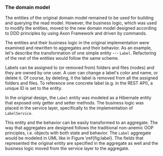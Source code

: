 ### The domain model

The entities of the original domain model remained to be used for building and querying the read model. However, the business logic, which was used to modify the entities, moved to the new domain model designed according to DDD principles by using Axon Framework and driven by commands.

The entities and their business logic in the original implementation were examined and rewritten to aggregates and their behavior. As an example, let's describe the transformation of one simple entity --- `Label`. Refactoring of the rest of the entities would follow the same scheme.

Labels can be assigned to (or removed from) folders and files (nodes) and they are owned by one user. A user can change a label's color and name, or delete it. Of course, by deleting, it the label is removed from all the assigned folders and files. To reference one concrete label (e.g. in the REST API), a unique ID is set to the entity.

In the original design, the `Label` entity was modeled as a Hibernate entity that exposed only getter and setter methods. The business logic was placed in the service layer, specifically to the implementation of `LabelService`.

This entity and the behavior can be easily transformed to an aggregate. The way that aggregates are designed follows the traditional non-anemic OOP principles, i.e. objects with both state and behavior. The `Label` aggregate would be modeled in UML like in Figure \ref{fig:label}. The fields that represented the original entity are specified in the aggregate as well and the business logic moved from the service layer to the aggregate.
